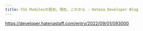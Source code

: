 ```yaml
---
title: CSS Modulesの歴史、現在、これから - Hatena Developer Blog
---
```


https://developer.hatenastaff.com/entry/2022/09/01/093000

